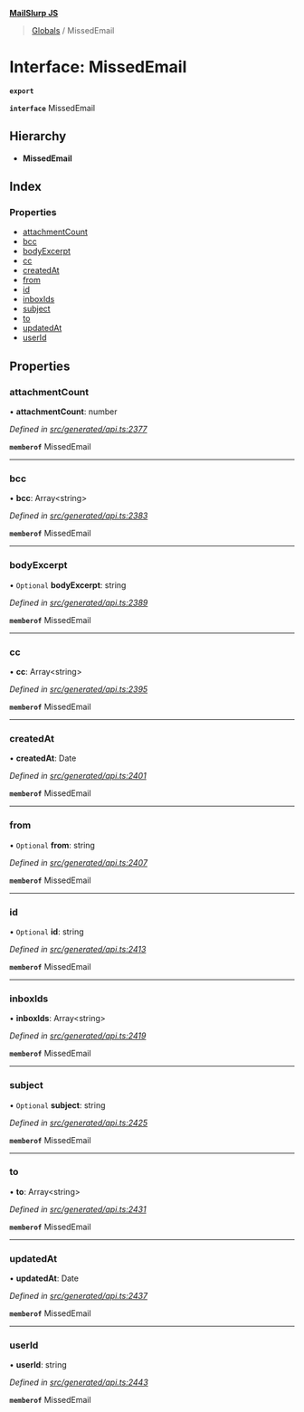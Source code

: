 **[MailSlurp JS](../README.md)**

> [Globals](../README.md) / MissedEmail

# Interface: MissedEmail

**`export`** 

**`interface`** MissedEmail

## Hierarchy

* **MissedEmail**

## Index

### Properties

* [attachmentCount](missedemail.md#attachmentcount)
* [bcc](missedemail.md#bcc)
* [bodyExcerpt](missedemail.md#bodyexcerpt)
* [cc](missedemail.md#cc)
* [createdAt](missedemail.md#createdat)
* [from](missedemail.md#from)
* [id](missedemail.md#id)
* [inboxIds](missedemail.md#inboxids)
* [subject](missedemail.md#subject)
* [to](missedemail.md#to)
* [updatedAt](missedemail.md#updatedat)
* [userId](missedemail.md#userid)

## Properties

### attachmentCount

•  **attachmentCount**: number

*Defined in [src/generated/api.ts:2377](https://github.com/mailslurp/mailslurp-client/blob/751f7bb/src/generated/api.ts#L2377)*

**`memberof`** MissedEmail

___

### bcc

•  **bcc**: Array\<string>

*Defined in [src/generated/api.ts:2383](https://github.com/mailslurp/mailslurp-client/blob/751f7bb/src/generated/api.ts#L2383)*

**`memberof`** MissedEmail

___

### bodyExcerpt

• `Optional` **bodyExcerpt**: string

*Defined in [src/generated/api.ts:2389](https://github.com/mailslurp/mailslurp-client/blob/751f7bb/src/generated/api.ts#L2389)*

**`memberof`** MissedEmail

___

### cc

•  **cc**: Array\<string>

*Defined in [src/generated/api.ts:2395](https://github.com/mailslurp/mailslurp-client/blob/751f7bb/src/generated/api.ts#L2395)*

**`memberof`** MissedEmail

___

### createdAt

•  **createdAt**: Date

*Defined in [src/generated/api.ts:2401](https://github.com/mailslurp/mailslurp-client/blob/751f7bb/src/generated/api.ts#L2401)*

**`memberof`** MissedEmail

___

### from

• `Optional` **from**: string

*Defined in [src/generated/api.ts:2407](https://github.com/mailslurp/mailslurp-client/blob/751f7bb/src/generated/api.ts#L2407)*

**`memberof`** MissedEmail

___

### id

• `Optional` **id**: string

*Defined in [src/generated/api.ts:2413](https://github.com/mailslurp/mailslurp-client/blob/751f7bb/src/generated/api.ts#L2413)*

**`memberof`** MissedEmail

___

### inboxIds

•  **inboxIds**: Array\<string>

*Defined in [src/generated/api.ts:2419](https://github.com/mailslurp/mailslurp-client/blob/751f7bb/src/generated/api.ts#L2419)*

**`memberof`** MissedEmail

___

### subject

• `Optional` **subject**: string

*Defined in [src/generated/api.ts:2425](https://github.com/mailslurp/mailslurp-client/blob/751f7bb/src/generated/api.ts#L2425)*

**`memberof`** MissedEmail

___

### to

•  **to**: Array\<string>

*Defined in [src/generated/api.ts:2431](https://github.com/mailslurp/mailslurp-client/blob/751f7bb/src/generated/api.ts#L2431)*

**`memberof`** MissedEmail

___

### updatedAt

•  **updatedAt**: Date

*Defined in [src/generated/api.ts:2437](https://github.com/mailslurp/mailslurp-client/blob/751f7bb/src/generated/api.ts#L2437)*

**`memberof`** MissedEmail

___

### userId

•  **userId**: string

*Defined in [src/generated/api.ts:2443](https://github.com/mailslurp/mailslurp-client/blob/751f7bb/src/generated/api.ts#L2443)*

**`memberof`** MissedEmail
